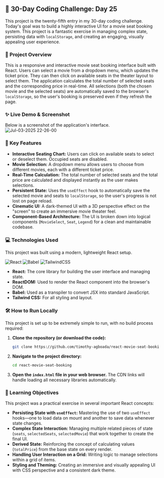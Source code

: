 ## 🚀 30-Day Coding Challenge: Day 25

This project is the twenty-fifth entry in my 30-day coding challenge. Today's goal was to build a highly interactive UI for a movie seat booking system. This project is a fantastic exercise in managing complex state, persisting data with `localStorage`, and creating an engaging, visually appealing user experience.

### 📖 Project Overview

This is a responsive and interactive movie seat booking interface built with React. Users can select a movie from a dropdown menu, which updates the ticket price. They can then click on available seats in the theater layout to select them. The application calculates the total number of selected seats and the corresponding price in real-time. All selections (both the chosen movie and the selected seats) are automatically saved to the browser's `localStorage`, so the user's booking is preserved even if they refresh the page.

### ✨ Live Demo & Screenshot

Below is a screenshot of the application's interface.
![Jul-03-2025 22-26-00](https://github.com/user-attachments/assets/45259501-56ef-4cca-b3ef-1818e22572ed)


### 🌟 Key Features

* **Interactive Seating Chart:** Users can click on available seats to select or deselect them. Occupied seats are disabled.
* **Movie Selection:** A dropdown menu allows users to choose from different movies, each with a different ticket price.
* **Real-Time Calculation:** The total number of selected seats and the total price are calculated and displayed instantly as the user makes selections.
* **Persistent State:** Uses the `useEffect` hook to automatically save the selected movie and seats to `localStorage`, so the user's progress is not lost on page reload.
* **Cinematic UI:** A dark-themed UI with a 3D perspective effect on the "screen" to create an immersive movie theater feel.
* **Component-Based Architecture:** The UI is broken down into logical components (`MovieSelect`, `Seat`, `Legend`) for a clean and maintainable codebase.

### 💻 Technologies Used

This project was built using a modern, lightweight React setup.

![React](https://img.shields.io/badge/react-%2320232a.svg?style=for-the-badge&logo=react&logoColor=%2361DAFB)
![Babel](https://img.shields.io/badge/Babel-%23F9DC3e.svg?style=for-the-badge&logo=babel&logoColor=black)
![TailwindCSS](https://img.shields.io/badge/tailwindcss-%2338B2AC.svg?style=for-the-badge&logo=tailwind-css&logoColor=white)

* **React:** The core library for building the user interface and managing state.
* **ReactDOM:** Used to render the React component into the browser's DOM.
* **Babel:** Used as a transpiler to convert JSX into standard JavaScript.
* **Tailwind CSS:** For all styling and layout.

### 🛠️ How to Run Locally

This project is set up to be extremely simple to run, with no build process required:

1.  **Clone the repository (or download the code):**
    ```bash
    git clone https://github.com/timothy-agboada/react-movie-seat-booking.git
    ```
2.  **Navigate to the project directory:**
    ```bash
    cd react-movie-seat-booking
    ```
3.  **Open the `index.html` file in your web browser.** The CDN links will handle loading all necessary libraries automatically.

### 🎯 Learning Objectives

This project was a practical exercise in several important React concepts:

* **Persisting State with `useEffect`:** Mastering the use of two `useEffect` hooks—one to load data on mount and another to save data whenever state changes.
* **Complex State Interaction:** Managing multiple related pieces of state (`seats`, `selectedSeats`, `selectedMovie`) that work together to create the final UI.
* **Derived State:** Reinforcing the concept of calculating values (`totalPrice`) from the base state on every render.
* **Handling User Interaction on a Grid:** Writing logic to manage selections within a grid of items.
* **Styling and Theming:** Creating an immersive and visually appealing UI with CSS perspective and a consistent dark theme.
